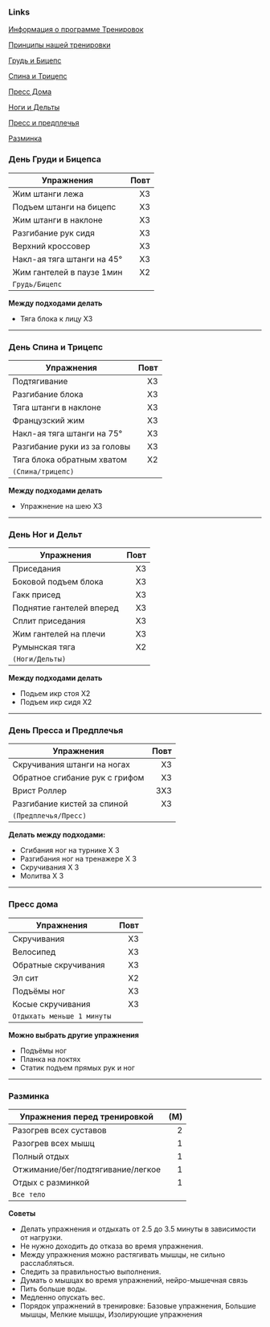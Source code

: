 ### Links 

[Информация о программе Тренировок](DESCRIPTION.md)

[Принципы нашей тренировки](R7Principles.md)

[Грудь и Бицепс](#день-груди-и-бицепса)

[Спина и Трицепс](#день-спина-и-трицепс)

[Пресс Дома](#пресс-дома)

[Ноги и Дельты](#день-ног-и-дельт)

[Пресс и предплечья](#день-пресса-и-предплечья)

[Разминка](#разминка)

### День Груди и Бицепса
| Упражнения                 | Повт |
| -------------------------- | ---: |
| Жим штанги лежа            |   X3 |
| Подъем штанги на бицепс    |   X3 |
| Жим штанги в наклоне       |   X3 |
| Разгибание рук сидя        |   X3 |
| Верхний кроссовер          |   X3 |
| Накл-ая тяга штанги на 45° |   X3 |
| Жим гантелей в паузе 1мин  |   X2 |
| `Грудь/Бицепс`             |      |

**Между подходами делать**
- Тяга блока к лицу X3

--- 
### День Спина и Трицепс 
| Упражнения                   | Повт |
| ---------------------------- | ---: |
| Подтягивание                 |   X3 |
| Разгибание блока             |   X3 |
| Тяга штанги в наклоне        |   X3 |
| Французский жим              |   X3 |
| Накл-ая тяга штанги на 75°   |   X3 |
| Разгибание руки из за головы |   X3 |
| Тяга блока обратным хватом   |   X2 |
| `(Спина/трицепс)`            |      |

**Между подходами делать**
- Упражнение на шею X3

---
### День Ног и Дельт
| Упражнения               | Повт |
| ------------------------ | ---: |
| Приседания               |   X3 |
| Боковой подъем блока     |   X3 |
| Гакк присед              |   X3 |
| Поднятие гантелей вперед |   X3 |
| Сплит приседания         |   X3 |
| Жим гантелей на плечи    |   X3 |
| Румынская тяга           |   X2 |
| `(Ноги/Дельты)`          |      |

**Между подходами делать**
- Подьем икр стоя X2
- Подъем икр сидя X2

---
### День Пресса и Предплечья
| Упражнения                     | Повт |
| ------------------------------ | ---: |
| Скручивания штанги на ногах    |   X3 |
| Обратное сгибание рук с грифом |   X3 |
| Врист Роллер                   |  3X3 |
| Разгибание кистей за спиной    |   X3 |
| `(Предплечья/Пресс)`           |      |

**Делать между подходами:**
- Сгибания ног на турнике X 3
- Разгибания ног на тренажере X 3
- Скручивания X 3
- Молитва X 3
 
---
### Пресс дома
| Упражнения | Повт |
| --- | ---: |
| Скручивания | X3 |
| Велосипед | X3 |
| Обратные скручивания | X3 |
| Эл сит | X2 |
| Подъёмы ног | X3 |
| Косые скручивания | X3 |
| `Отдыхать меньше 1 минуты` |  |

**Можно выбрать другие упражнения**
- Подъёмы ног
- Планка на локтях
- Статик подъем прямых рук и ног

---
### Разминка
| Упражнения перед тренировкой      | (М) |
| --------------------------------- | --: |
| Разогрев всех суставов            |   2 |
| Разогрев всех мышц                |   1 |
| Полный отдых                      |   1 |
| Отжимание/бег/подтягивание/легкое |   1 |
| Отдых с разминкой                 |   1 |
| `Все тело`                        |     |

**Советы**
- Делать упражнения и отдыхать от 2.5 до 3.5 минуты в зависимости от нагрузки.
- Не нужно доходить до отказа во время упражнения.
- Между упражнения можно растягивать мышцы, не сильно расслабляться.
- Следить за правильностью выполнения.
- Думать о мышцах во время упражнений, нейро-мышечная связь
- Пить больше воды.
- Медленно опускать вес.
- Порядок упражнений в тренировке: Базовые упражнения, Большие мышцы, Мелкие мышцы, Изолирующие упражнения
